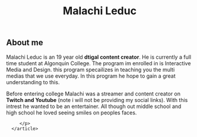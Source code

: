 <!DOCTYPE html>
<html lang="en">

</html>

<head>
   <meta charset="UTF-8">

   <title>Malachi Leduc</title>
</head>

<body>
   <header>
      <h1>Malachi Leduc</h1>
   </header>
   <main>
      <article>
         <h2>About me</h2>
         <p>
            Malachi Leduc is an 19 year old <b>dtigal content creator</b>. He is currently a full time student at Algonquin College.
            The program im enrolled in is Interactive Media and Design. this program specailizes in teaching you the multi medias that we use everyday.
            In this program he hope to gain a great understanding to this.  
         </p>
         <p>
            Before entering college Malachi was a streamer and content creator on <b>Twitch and Youtube</b> (note i will not be providing my social links).
            With this intrest he wanted to be an entertainer. All though out middle school and high school he loved seeing smiles on peoples faces.

      
         </p>
      </article>
   </main>
</body>
